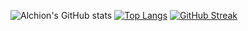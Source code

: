 ![Alchion's GitHub stats](https://github-readme-stats.vercel.app/api?username=Alchion&show_icons=true&theme=tokyonight)
[![Top Langs](https://github-readme-stats.vercel.app/api/top-langs/?username=Alchion&layout=compact&theme=tokyonight)](https://github.com/Alchion/github-readme-stats)
[![GitHub Streak](https://github-readme-streak-stats.herokuapp.com/?user=Alchion&layout=compact&theme=tokyonight)](https://git.io/streak-stats)